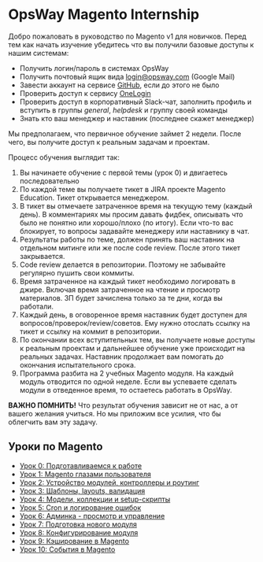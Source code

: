 # OpsWay Magento Internship

Добро пожаловать в руководство по Magento v1 для новичков. Перед тем как начать изучение убедитесь что вы получили базовые доступы к нашим системам:

- Получить логин/пароль в системах OpsWay
- Получить почтовый ящик вида login@opsway.com (Google Mail)
- Завести аккаунт на сервисе [GitHub](https://github.com/), если до этого не было
- Проверить доступ к сервису [OneLogin](https://opsway.onelogin.com/)
- Проверить доступ в корпоративный Slack-чат, заполнить профиль и вступить в группы _general_, _helpdesk_ и группу своей команды
- Знать кто ваш менеджер и наставник (последнее скажет менеджер)

Мы предполагаем, что первичное обучение займет 2 недели. После чего, вы получите доступ к реальным задачам и проектам.

Процесс обучения выглядит так:
1. Вы начинаете обучение с первой темы (урок 0) и двигаетесь последовательно
2. По каждой теме вы получаете тикет в JIRA проекте Magento Education. Тикет открывается менеджером.
3. В тикет вы отмечаете затраченное время на текущую тему (каждый день). В комментариях мы просим давать фидбек, описывать что было не понятно или хорошо/плохо (по итогу). Если что-то вас блокирует, то вопросы задавайте менеджеру или наставнику в чат.
4. Результаты работы по теме, должен принять ваш наставник на отдельном митинге или же после code review. После этого тикет закрывается.
5. Code review делается в репозитории. Поэтому не забывайте регулярно пушить свои коммиты.
6. Время затраченное на каждый тикет необходимо логировать в джире. Включая время затраченное на чтение и просмотр материалов. ЗП будет зачислена только за те дни, когда вы работали.
7. Каждый день, в оговоренное время наставник будет доступен для вопросов/проверок/review/советов. Ему нужно отослать ссылку на тикет и ссылку на коммит в репозитории.
8. По окончании всех вступительных тем, вы получаете новые доступы к реальным проектам и дальнейшее обучение уже происходит на реальных задачах. Наставник продолжает вам помогать до окончания испытательного срока.
9. Программа разбита на 2 учебных Magento модуля. На каждый модуль отводится по одной неделе. Если вы успеваете сделать модули в отведенное время, то остаетесь работать в OpsWay.

**ВАЖНО ПОМНИТЬ!** Что результат обучения зависит не от нас, а от вашего желания учиться. Но мы приложим все усилия, что бы облегчить вам эту задачу.

## Уроки по Magento 
- [Урок 0: Подготавливаемся к работе](guide/00_install.md)
- [Урок 1: Magento глазами пользователя](guide/01_userguide.md)
- [Урок 2: Устройство модулей, контроллеры и роутинг](guide/02_hello_world.md)
- [Урок 3: Шаблоны, layouts, валидация](guide/03_templates.md)
- [Урок 4: Модели, коллекции и setup-скрипты](guide/04_database.md)
- [Урок 5: Cron и логирование ошибок](guide/05_cron_logs.md)
- [Урок 6: Админка - просмотр и управление](guide/06_admin_control.md)
- [Урок 7: Подготовка нового модуля](guide/07_blocks.md)
- [Урок 8: Конфигурирование модуля](guide/08_configuration.md)
- [Урок 9: Кэширование в Magento](guide/09_cache.md)
- [Урок 10: События в Magento](guide/10_events.md)
